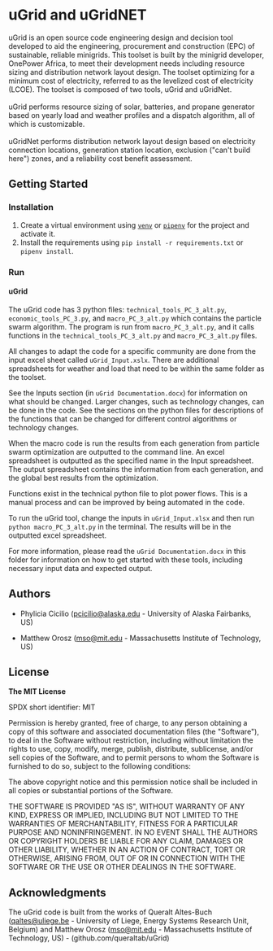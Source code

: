 # uGrid and uGridNET

uGrid is an open source code engineering design and decision tool developed to aid the engineering,
procurement and construction (EPC) of sustainable, reliable minigrids. This toolset is built by the
minigrid developer, OnePower Africa, to meet their development needs including resource sizing and 
distribution network layout design. The toolset optimizing for a minimum cost of electricity, referred
to as the levelized cost of electricity (LCOE). The toolset is composed of two tools, uGrid and
uGridNet.
<br/><br/>
uGrid performs resource sizing of solar, batteries, and propane generator based on
yearly load and weather profiles and a dispatch algorithm, all of which is customizable.
<br/><br/>
uGridNet
performs distribution network layout design based on electricity connection locations, generation
station location, exclusion ("can't build here") zones, and a reliability cost benefit assessment. 

## Getting Started

### Installation

1. Create a virtual environment using <a href='https://docs.python.org/3/library/venv.html'>`venv`<a/> or <a href="https://docs.python-guide.org/dev/virtualenvs/">`pipenv`<a/> for the project and activate it.
2. Install the requirements using `pip install -r requirements.txt` or `pipenv install`.

### Run

#### uGrid
The uGrid code has 3 python files: `technical_tools_PC_3_alt.py`, `economic_tools_PC_3.py`, and `macro_PC_3_alt.py` 
which contains the particle swarm algorithm. The program is run from `macro_PC_3_alt.py`, and it calls functions in the
`technical_tools_PC_3_alt.py` and `macro_PC_3_alt.py` files. 

All changes to adapt the code for a specific community are done from the input excel sheet called `uGrid_Input.xslx`. 
There are additional spreadsheets for weather and load that need to be within the same folder as the toolset.

See the Inputs section (in `uGrid Documentation.docx`) for information on what should be changed. Larger changes, such as technology changes, can be done in the code. See the sections on the python files for descriptions of the functions that can be changed for different control algorithms or technology changes. 

When the macro code is run the results from each generation from particle swarm optimization are outputted to the command line. An excel spreadsheet is outputted as the specified name in the Input spreadsheet. The output spreadsheet contains the information from each generation, and the global best results from the optimization. 

Functions exist in the technical python file to plot power flows. This is a manual process and can be improved by being automated in the code. 

To run the uGrid tool, change the inputs in `uGrid_Input.xlsx` and then run `python macro_PC_3_alt.py` in the terminal.
The results will be in the outputted excel spreadsheet. 


For more information, please read the `uGrid Documentation.docx` in this folder for information on
how to get started with these tools, including necessary input data and expected output.

## Authors

- Phylicia Cicilio (pcicilio@alaska.edu - University of Alaska Fairbanks, US)

- Matthew Orosz (mso@mit.edu - Massachusetts Institute of Technology, US)


## License

**The MIT License**

SPDX short identifier: MIT

Permission is hereby granted, free of charge, to any person obtaining a copy of this software and associated documentation files (the "Software"), to deal in the Software without restriction, including without limitation the rights to use, copy, modify, merge, publish, distribute, sublicense, and/or sell copies of the Software, and to permit persons to whom the Software is furnished to do so, subject to the following conditions:

The above copyright notice and this permission notice shall be included in all copies or substantial portions of the Software.

THE SOFTWARE IS PROVIDED "AS IS", WITHOUT WARRANTY OF ANY KIND, EXPRESS OR IMPLIED, INCLUDING BUT NOT LIMITED TO THE WARRANTIES OF MERCHANTABILITY, FITNESS FOR A PARTICULAR PURPOSE AND NONINFRINGEMENT. IN NO EVENT SHALL THE AUTHORS OR COPYRIGHT HOLDERS BE LIABLE FOR ANY CLAIM, DAMAGES OR OTHER LIABILITY, WHETHER IN AN ACTION OF CONTRACT, TORT OR OTHERWISE, ARISING FROM, OUT OF OR IN CONNECTION WITH THE SOFTWARE OR THE USE OR OTHER DEALINGS IN THE SOFTWARE.


## Acknowledgments

The uGrid code is built from the works of Queralt Altes-Buch (qaltes@uliege.be - University of Liege, Energy Systems Research Unit, Belgium) 
and Matthew Orosz (mso@mit.edu - Massachusetts Institute of Technology, US)  - (github.com/queraltab/uGrid)
